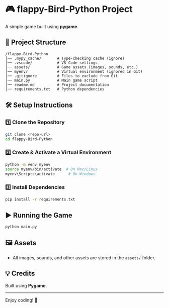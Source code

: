 # 🎮 flappy-Bird-Python Project
A simple game built using **pygame**.

## 📂 Project Structure
```
/flappy-Bird-Python
│── .mypy_cache/       # Type-checking cache (ignore)
│── .vscode/           # VS Code settings
│── assets/            # Game assets (images, sounds, etc.)
│── myenv/             # Virtual environment (ignored in Git)
│── .gitignore         # Files to exclude from Git
│── main.py            # Main game script
│── readme.md          # Project documentation
│── requirements.txt   # Python dependencies
```

## 🛠️ Setup Instructions
### 1️⃣ Clone the Repository
```sh
git clone <repo-url>
cd flappy-Bird-Python
```

### 2️⃣ Create & Activate a Virtual Environment
```sh
python -m venv myenv
source myenv/bin/activate  # On Mac/Linux
myenv\Scripts\activate      # On Windows
```

### 3️⃣ Install Dependencies
```sh
pip install -r requirements.txt
```

## ▶️ Running the Game
```sh
python main.py
```

## 🖼️ Assets
- All images, sounds, and other assets are stored in the `assets/` folder.


## 💡 Credits
Built using **Pygame**.

---
Enjoy coding! 🚀

